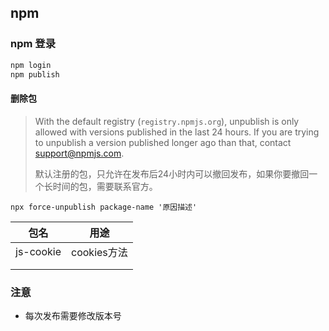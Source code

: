 ## npm

### npm 登录

```javascript
npm login
npm publish

```

#### 删除包

> With the default registry (`registry.npmjs.org`), unpublish is only allowed with versions published in the last 24 hours. If you are trying to unpublish a version published longer ago than that, contact [support@npmjs.com](mailto:support@npmjs.com).
>
> 默认注册的包，只允许在发布后24小时内可以撤回发布，如果你要撤回一个长时间的包，需要联系官方。

```
npx force-unpublish package-name '原因描述'

```





| 包名      | 用途        |
| --------- | ----------- |
| js-cookie | cookies方法 |
|           |             |
|           |             |



### 注意

- 每次发布需要修改版本号



